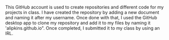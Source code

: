 This GitHub account is used to create repositories and different code for my projects in class. I have created the repository by adding a new document and naming it after my username. Once done with that, I used the GitHub desktop app to clone my repository and add it to my files by naming it 'alipkins.github.io". Once completed, I submitted it to my class by using an IRL.
